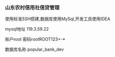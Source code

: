 ### 山东农村信用社信贷管理

使用标准SSH搭建,数据库使用MySql,开发工具使用IDEA

mysql地址  119.3.59.22

账户root 密码rootROOT123+-*


数据库名称 popular_bank_dev